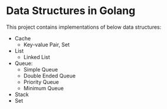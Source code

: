 # Data Structures in Golang

This project contains implementations of below data structures:
 
- Cache
    - Key-value Pair, Set
- List
    - Linked List
- Queue:
    - Simple Queue
    - Double Ended Queue
    - Priority Queue
    - Minimum Queue
- Stack
- Set
